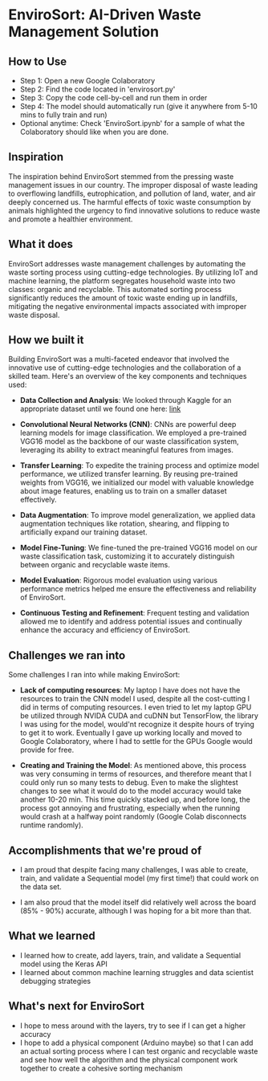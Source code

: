 # EnviroSort: AI-Driven Waste Management Solution

## How to Use
- Step 1: Open a new Google Colaboratory
- Step 2: Find the code located in 'envirosort.py'
- Step 3: Copy the code cell-by-cell and run them in order
- Step 4: The model should automatically run (give it anywhere from 5-10 mins to fully train and run)
- Optional anytime: Check 'EnviroSort.ipynb' for a sample of what the Colaboratory should like when you are done.

## Inspiration
The inspiration behind EnviroSort stemmed from the pressing waste management issues in our country. The improper disposal of waste leading to overflowing landfills, eutrophication, and pollution of land, water, and air deeply concerned us. The harmful effects of toxic waste consumption by animals highlighted the urgency to find innovative solutions to reduce waste and promote a healthier environment.


## What it does
EnviroSort addresses waste management challenges by automating the waste sorting process using cutting-edge technologies. By utilizing IoT and machine learning, the platform segregates household waste into two classes: organic and recyclable. This automated sorting process significantly reduces the amount of toxic waste ending up in landfills, mitigating the negative environmental impacts associated with improper waste disposal.

## How we built it
Building EnviroSort was a multi-faceted endeavor that involved the innovative use of cutting-edge technologies and the collaboration of a skilled team. Here's an overview of the key components and techniques used:

- **Data Collection and Analysis**: We looked through Kaggle for an appropriate dataset until we found one here: [link](https://www.kaggle.com/datasets/techsash/waste-classification-data)

- **Convolutional Neural Networks (CNN)**: CNNs are powerful deep learning models for image classification. We employed a pre-trained VGG16 model as the backbone of our waste classification system, leveraging its ability to extract meaningful features from images.

- **Transfer Learning**: To expedite the training process and optimize model performance, we utilized transfer learning. By reusing pre-trained weights from VGG16, we initialized our model with valuable knowledge about image features, enabling us to train on a smaller dataset effectively.

- **Data Augmentation**: To improve model generalization, we applied data augmentation techniques like rotation, shearing, and flipping to artificially expand our training dataset.

- **Model Fine-Tuning**: We fine-tuned the pre-trained VGG16 model on our waste classification task, customizing it to accurately distinguish between organic and recyclable waste items.

- **Model Evaluation**: Rigorous model evaluation using various performance metrics helped me ensure the effectiveness and reliability of EnviroSort.

- **Continuous Testing and Refinement**: Frequent testing and validation allowed me to identify and address potential issues and continually enhance the accuracy and efficiency of EnviroSort.

## Challenges we ran into
Some challenges I ran into while making EnviroSort:

- **Lack of computing resources**: My laptop I have does not have the resources to train the CNN model I used, despite all the cost-cutting I did in terms of computing resources. I even tried to let my laptop GPU be utilized through NVIDA CUDA and cuDNN but TensorFlow, the library I was using for the model, would'nt recognize it despite hours of trying to get it to work. Eventually I gave up working locally and moved to Google Colaboratory, where I had to settle for the GPUs Google would provide for free.

- **Creating and Training the Model**: As mentioned above, this process was very consuming in terms of resources, and therefore meant that I could only run so many tests to debug. Even to make the slightest changes to see what it would do to the model accuracy would take another 10-20 min. This time quickly stacked up, and before long, the process got annoying and frustrating, especially when the running would crash at a halfway point randomly (Google Colab disconnects runtime randomly). 

## Accomplishments that we're proud of
- I am proud that despite facing many challenges, I was able to create, train, and validate a Sequential model (my first time!) that could work on the data set. 

- I am also proud that the model itself did relatively well across the board (85% - 90%) accurate, although I was hoping for a bit more than that. 

## What we learned
- I learned how to create, add layers, train, and validate a Sequential model using the Keras API
- I learned about common machine learning struggles and data scientist debugging strategies

## What's next for EnviroSort
- I hope to mess around with the layers, try to see if I can get a higher accuracy
- I hope to add a physical component (Arduino maybe) so that I can add an actual sorting process where I can test organic and recyclable waste and see how well the algorithm and the physical component work together to create a cohesive sorting mechanism

